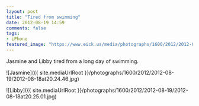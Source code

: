 ```yaml
---
layout: post
title: "Tired from swimming"
date: 2012-08-19 14:59
comments: false
tags: 
- iPhone 
featured_image: "https://www.eick.us/media/photographs/1600/2012/2012-08-19/2012-08-18at20.24.46.jpg"
---
```

Jasmine and Libby tired from a long day of swimming.

![Jasmine]({{ site.mediaUrlRoot }}/photographs/1600/2012/2012-08-19/2012-08-18at20.24.46.jpg)


![Libby]({{ site.mediaUrlRoot }}/photographs/1600/2012/2012-08-19/2012-08-18at20.25.01.jpg)


